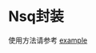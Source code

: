# Nsq封装

使用方法请参考 [example](https://github.com/werbenhu/go-tools/redis/-/blob/master/examples/main.go)